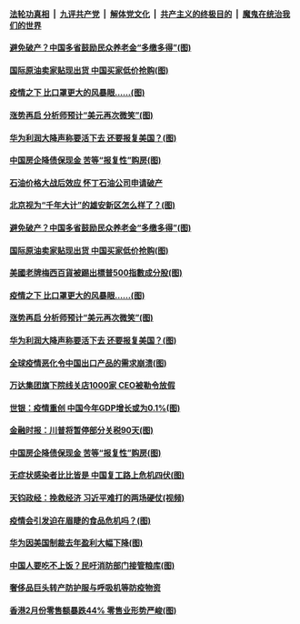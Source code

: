 

####  [法轮功真相](../../../../basic/blob/master/README.md?t=04030201) &nbsp;|&nbsp; [九评共产党](../../../../9ping.md/blob/master/README.md?t=04030201) &nbsp;|&nbsp; [解体党文化](../../../../jtdwh.md/blob/master/README.md?t=04030201)  &nbsp;|&nbsp; [共产主义的终极目的](../../../../gczydzjmd.md/blob/master/README.md?t=04030201) &nbsp;|&nbsp; [魔鬼在统治我们的世界](../../../../mgztzwmdsj.md/blob/master/README.md?t=04030201) 

#### [避免破产？中国多省鼓励民众养老金“多缴多得”(图)](../pages/p5/928387.md?t=04030201) 

#### [国际原油卖家贴现出货 中国买家低价抢购(图)](../pages/p5/928371.md?t=04030201) 

#### [疫情之下 比口罩更大的风暴眼……(图)](../pages/p5/928331.md?t=04030201) 

#### [涨势再启 分析师预计“美元再次微笑”(图)](../pages/p5/928302.md?t=04030201) 

#### [华为利润大降声称要活下去 还要报复美国？(图)](../pages/p5/928296.md?t=04030201) 

#### [中国房企降债保现金 苦等“报复性”购房(图)](../pages/p5/928281.md?t=04030201) 

#### [石油价格大战后效应 怀丁石油公司申请破产](../pages/p5/928398.md?t=04030201) 

#### [北京视为“千年大计”的雄安新区怎么样了？(图)](../pages/p5/928395.md?t=04030201) 

#### [避免破产？中国多省鼓励民众养老金“多缴多得”(图)](../pages/p5/928387.md?t=04030201) 

#### [国际原油卖家贴现出货 中国买家低价抢购(图)](../pages/p5/928371.md?t=04030201) 

#### [美國老牌梅西百貨被踢出標普500指數成分股(图)](../pages/p5/928339.md?t=04030201) 

#### [疫情之下 比口罩更大的风暴眼……(图)](../pages/p5/928331.md?t=04030201) 

#### [涨势再启 分析师预计“美元再次微笑”(图)](../pages/p5/928302.md?t=04030201) 

#### [华为利润大降声称要活下去 还要报复美国？(图)](../pages/p5/928296.md?t=04030201) 

#### [全球疫情恶化令中国出口产品的需求崩溃(图)](../pages/p5/928325.md?t=04030201) 

#### [万达集团旗下院线关店1000家 CEO被勒令放假](../pages/p5/928313.md?t=04030201) 

#### [世银：疫情重创 中国今年GDP增长或为0.1%(图)](../pages/p5/928304.md?t=04030201) 

#### [金融时报：川普将暂停部分关税90天(图)](../pages/p5/928303.md?t=04030201) 

#### [中国房企降债保现金 苦等“报复性”购房(图)](../pages/p5/928281.md?t=04030201) 

#### [无症状感染者比比皆是 中国复工路上危机四伏(图)](../pages/p5/928277.md?t=04030201) 

#### [天钧政经：挽救经济 习近平难打的两场硬仗(视频)](../pages/p5/928193.md?t=04030201) 

#### [疫情会引发迫在眉睫的食品危机吗？(图)](../pages/p5/928235.md?t=04030201) 

#### [华为因美国制裁去年盈利大幅下降(图)](../pages/p5/928232.md?t=04030201) 

#### [中国人要吃不上饭？民吁消防部门接管粮库(图)](../pages/p5/928183.md?t=04030201) 

#### [奢侈品巨头转产防护服与呼吸机等防疫物资](../pages/p5/928204.md?t=04030201) 

#### [香港2月份零售额暴跌44% 零售业形势严峻(图)](../pages/p5/928163.md?t=04030201) 

